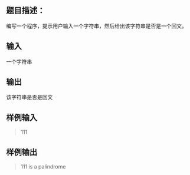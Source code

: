 ## 题目描述： 
编写一个程序，提示用户输入一个字符串，然后给出该字符串是否是一个回文。

## 输入
一个字符串 

## 输出
该字符串是否是回文 

## 样例输入
> 111

## 样例输出
> 111 is a palindrome